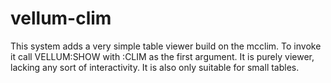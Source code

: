 # vellum-clim

This system adds a very simple table viewer build on the mcclim. To invoke it call VELLUM:SHOW with :CLIM as the first argument. It is purely viewer, lacking any sort of interactivity. It is also only suitable for small tables.
